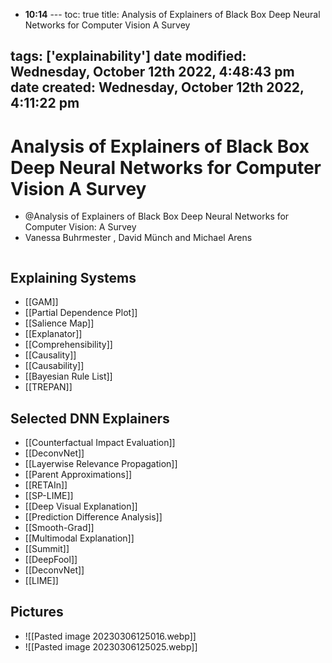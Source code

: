- **10:14** ---
toc: true
title: Analysis of Explainers of Black Box Deep Neural Networks for Computer Vision A Survey

tags: ['explainability']
date modified: Wednesday, October 12th 2022, 4:48:43 pm
date created: Wednesday, October 12th 2022, 4:11:22 pm
---

# Analysis of Explainers of Black Box Deep Neural Networks for Computer Vision A Survey
- @Analysis of Explainers of Black Box Deep Neural Networks for Computer Vision: A Survey
- Vanessa Buhrmester , David Münch and Michael Arens
  ```toc
  ```

## Explaining Systems
- [[GAM]]
- [[Partial Dependence Plot]]
- [[Salience Map]]
- [[Explanator]]
- [[Comprehensibility]]
- [[Causality]]
- [[Causability]]
- [[Bayesian Rule List]]
- [[TREPAN]]

## Selected DNN Explainers
- [[Counterfactual Impact Evaluation]]
- [[DeconvNet]]
- [[Layerwise Relevance Propagation]]
- [[Parent Approximations]]
- [[RETAIn]]
- [[SP-LIME]]
- [[Deep Visual Explanation]]
- [[Prediction Difference Analysis]]
- [[Smooth-Grad]]
- [[Multimodal Explanation]]
- [[Summit]]
- [[DeepFool]]
- [[DeconvNet]]
- [[LIME]]

## Pictures
- ![[Pasted image 20230306125016.webp]]
- ![[Pasted image 20230306125025.webp]]




